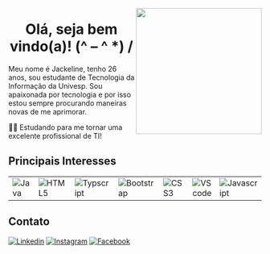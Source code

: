 <p>
<img align="right" width="250" height="250" src="https://media.giphy.com/media/13GIgrGdslD9oQ/giphy.gif">
</p>


<h1 align="center">Olá, seja bem vindo(a)! (^ – ^ *) / </h1>

Meu nome é Jackeline, tenho 26 anos, sou estudante de Tecnologia da Informação da Univesp. Sou apaixonada por tecnologia e por isso estou sempre procurando maneiras novas de me aprimorar.

🐱‍🚀 Estudando para me tornar uma excelente profissional de TI!


<h2>Principais Interesses</h2>

<table>
    <tr>
        <td><img alt="Java" src="https://img.shields.io/badge/java-%23ED8B00.svg?&style=for-the-badge&logo=java&logoColor=white"/></td>
        <td><img alt="HTML5"src="https://img.shields.io/badge/HTML5-E34F26?style=for-the-badge&logo=html5&logoColor=white"/></td>
        <td><img alt="Typscript"src="https://img.shields.io/badge/TypeScript-007ACC?style=for-the-badge&logo=typescript&logoColor=white"/></td>
        <td><img alt="Bootstrap" src="https://img.shields.io/badge/Bootstrap-563D7C?style=for-the-badge&logo=bootstrap&logoColor=white"/></td>
        <td><img alt="CSS3" src="https://img.shields.io/badge/CSS3-1572B6?style=for-the-badge&logo=css3&logoColor=white"/></td>
        <td><img alt="VS code" src="https://img.shields.io/badge/Visual_Studio_Code-0078D4?style=for-the-badge&logo=visual%20studio%20code&logoColor=white"/></td>
	<td><img alt="Javascript" src="https://img.shields.io/badge/JavaScript-F7DF1E?style=for-the-badge&logo=javascript&logoColor=black"/></td>
	<td><img alt="MongoDB" src="https://img.shields.io/badge/MongoDB-4EA94Bstyle=forthebadge&logo=mongodb&logoColor=white"/></td>
	<td><img alt="MongoDB" src="https://img.shields.io/badge/.NET-512BD4?style=for-the-badge&logo=dotnet&logoColor=white"/></td>   
    </tr>
</table>

  
  
<h2>Contato</h2>  
  
[<img alt="Linkedin" src="https://img.shields.io/badge/linkedin-%230077B5.svg?&style=for-the-badge&logo=linkedin&logoColor=white" />](https://www.linkedin.com/in/jackeline-alves-da-silva-b23bb6188/) 
[<img alt="Instagram" src = "https://img.shields.io/badge/instagram-%23E4405F.svg?&style=for-the-badge&logo=instagram&logoColor=white">](https://www.instagram.com/jackeline.a.s.silva/)
[<img alt="Facebook" src = "https://img.shields.io/badge/facebook-%231877F2.svg?&style=for-the-badge&logo=facebook&logoColor=white">](https://www.facebook.com/jackeline.alvesdemoura.98)
	
